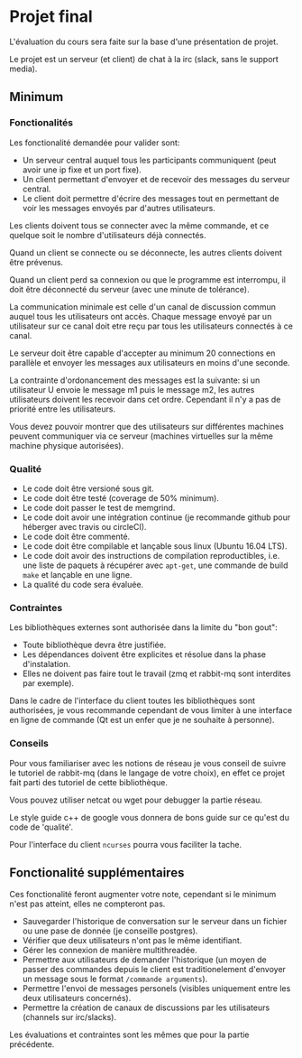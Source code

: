 # Projet final

L'évaluation du cours sera faite sur la base d'une présentation de projet.

Le projet est un serveur (et client) de chat à la irc (slack, sans le support media).

## Minimum

### Fonctionalités

Les fonctionalité demandée pour valider sont:

- Un serveur central auquel tous les participants communiquent (peut avoir une ip fixe et un port
  fixe).
- Un client permettant d'envoyer et de recevoir des messages du serveur central.
- Le client doit permettre d'écrire des messages tout en permettant de voir les messages envoyés par
  d'autres utilisateurs.

Les clients doivent tous se connecter avec la même commande, et ce quelque soit le nombre
d'utilisateurs déjà connectés.

Quand un client se connecte ou se déconnecte, les autres clients doivent être prévenus.

Quand un client perd sa connexion ou que le programme est interrompu, il doit être déconnecté du
serveur (avec une minute de tolérance).

La communication minimale est celle d'un canal de discussion commun auquel tous les utilisateurs ont
accès. Chaque message envoyé par un utilisateur sur ce canal doit etre reçu par tous les
utilisateurs connectés à ce canal.

Le serveur doit être capable d'accepter au minimum 20 connections en parallèle et envoyer les
messages aux utilisateurs en moins d'une seconde.

La contrainte d'ordonancement des messages est la suivante: si un utilisateur U envoie le message m1
puis le message m2, les autres utilisateurs doivent les recevoir dans cet ordre. Cependant il n'y a
pas de priorité entre les utilisateurs.

Vous devez pouvoir montrer que des utilisateurs sur différentes machines peuvent communiquer via ce
serveur (machines virtuelles sur la même machine physique autorisées).

### Qualité

- Le code doit être versioné sous git.
- Le code doit être testé (coverage de 50% minimum).
- Le code doit passer le test de memgrind.
- Le code doit avoir une intégration continue (je recommande github pour héberger avec travis ou
  circleCI).
- Le code doit être commenté.
- Le code doit être compilable et lançable sous linux (Ubuntu 16.04 LTS).
- Le code doit avoir des instructions de compilation reproductibles, i.e. une liste de paquets à
  récupérer avec `apt-get`, une commande de build `make` et lançable en une ligne.
- La qualité du code sera évaluée.

### Contraintes

Les bibliothèques externes sont authorisée dans la limite du "bon gout":

- Toute bibliothèque devra être justifiée.
- Les dépendances doivent être explicites et résolue dans la phase d'instalation.
- Elles ne doivent pas faire tout le travail (zmq et rabbit-mq sont interdites par exemple).

Dans le cadre de l'interface du client toutes les bibliothèques sont authorisées, je vous recommande
cependant de vous limiter à une interface en ligne de commande (Qt est un enfer que je ne souhaite à
personne).

### Conseils

Pour vous familiariser avec les notions de réseau je vous conseil de suivre le tutoriel de rabbit-mq
(dans le langage de votre choix), en effet ce projet fait parti des tutoriel de cette bibliothèque.

Vous pouvez utiliser netcat ou wget pour debugger la partie réseau.

Le style guide c++ de google vous donnera de bons guide sur ce qu'est du code de 'qualité'.

Pour l'interface du client `ncurses` pourra vous faciliter la tache.

## Fonctionalité supplémentaires

Ces fonctionalité feront augmenter votre note, cependant si le minimum n'est pas atteint, elles ne
compteront pas.

- Sauvegarder l'historique de conversation sur le serveur dans un fichier ou une pase de donnée (je
  conseille postgres).
- Vérifier que deux utilisateurs n'ont pas le même identifiant.
- Gérer les connexion de manière multithreadée.
- Permettre aux utilisateurs de demander l'historique (un moyen de passer des commandes depuis le
  client est traditionelement d'envoyer un message sous le format `/commande arguments`).
- Permettre l'envoi de messages personels (visibles uniquement entre les deux utilisateurs
  concernés).
- Permettre la création de canaux de discussions par les utilisateurs (channels sur irc/slacks).

Les évaluations et contraintes sont les mêmes que pour la partie précédente.
